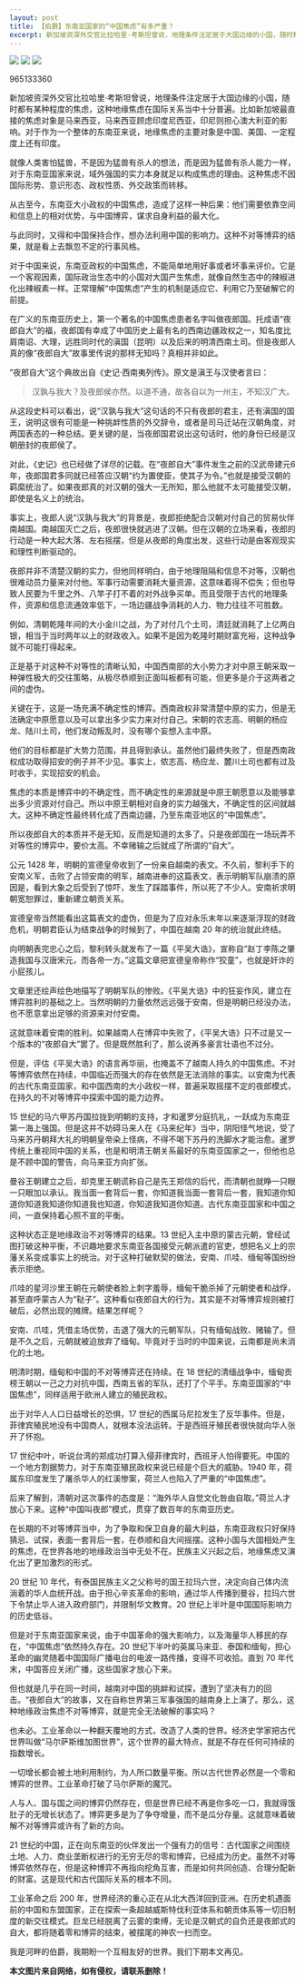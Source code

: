```yaml
---
layout: post
title: 【伯爵】东南亚国家的“中国焦虑”有多严重？
excerpt: 新加坡资深外交官比拉哈里·考斯坦曾说，地理条件注定居于大国边缘的小国，随时都有某种程度的焦虑，这种地
---
```



![](http://i1.hdslb.com/bfs/archive/231c842470685acc7c370bf27ba046b4c8a5dc54.jpg)
![](http://i1.hdslb.com/bfs/archive/231c842470685acc7c370bf27ba046b4c8a5dc54.jpg)
![](http://i1.hdslb.com/bfs/archive/231c842470685acc7c370bf27ba046b4c8a5dc54.jpg)

965133360



新加坡资深外交官比拉哈里·考斯坦曾说，地理条件注定居于大国边缘的小国，随时都有某种程度的焦虑，这种地缘焦虑在国际关系当中十分普遍。比如新加坡最直接的焦虑对象是马来西亚，马来西亚顾虑印度尼西亚，印尼则担心澳大利亚的影响。对于作为一个整体的东南亚来说，地缘焦虑的主要对象是中国、美国、一定程度上还有印度。



就像人类害怕猛兽，不是因为猛兽有杀人的想法，而是因为猛兽有杀人能力一样，对于东南亚国家来说，域外强国的实力本身就足以构成焦虑的理由。这种焦虑不因国际形势、意识形态、政权性质、外交政策而转移。



从古至今，东南亚大小政权的中国焦虑，造成了这样一种后果：他们需要依靠空间和信息上的相对优势，与中国博弈，谋求自身利益的最大化。



与此同时，又得和中国保持合作，想办法利用中国的影响力。这种不对等博弈的结果，就是看上去飘忽不定的行事风格。



对于中国来说，东南亚政权的中国焦虑，不能简单地用好事或者坏事来评价。它是一个客观因素，国际政治生态中的小国对大国产生焦虑，就像自然生态中的辣椒进化出辣椒素一样。正常理解“中国焦虑”产生的机制是适应它、利用它乃至破解它的前提。



在广义的东南亚历史上，第一个著名的中国焦虑患者名字叫做夜郎国。托成语“夜郎自大”的福，夜郎国有幸成了中国历史上最有名的西南边疆政权之一，知名度比肩南诏、大理，远胜同时代的滇国（昆明）以及后来的明清西南土司。但是夜郎人真的像“夜郎自大”故事里传说的那样无知吗？真相并非如此。



“夜郎自大”这个典故出自《史记·西南夷列传》。原文是滇王与汉使者言曰：



> 汉孰与我大？及夜郎侯亦然。以道不通，故各自以为一州主，不知汉广大。



从这段史料可以看出，说“汉孰与我大”这句话的不只有夜郎的君主，还有滇国的国王，说明这很有可能是一种挑衅性质的外交辞令，或者是司马迁站在汉朝角度，对两国表态的一种总结。更关键的是，当夜郎国君说出这句话时，他的身份已经是汉朝册封的夜郎侯了。



对此，《史记》也已经做了详尽的记载。在“夜郎自大”事件发生之前的汉武帝建元6年，夜郎国君多同就已经答应汉朝“约为置使臣，使其子为令。”也就是接受汉朝的羁縻统治了。如果夜郎真的对汉朝的强大一无所知，那么他就不太可能接受汉朝，即使是名义上的统治。



事实上，夜郎人说“汉孰与我大”的背景是，夜郎拒绝配合汉朝对付自己的贸易伙伴南越国。南越国灭亡之后，夜郎很快就逃进了汉朝。但在汉朝的立场来看，夜郎的行动是一种大起大落、左右摇摆，但是从夜郎的角度出发，这些行动是由客观现实和理性判断驱动的。



夜郎并非不清楚汉朝的实力，但他同样明白，由于地理阻隔和信息不对等，汉朝也很难动员力量来对付他。军事行动需要消耗大量资源，这意味着得不偿失；但也导致人民要为千里之外、八竿子打不着的对外战争买单。而且受限于古代的地理条件，资源和信息流通效率低下，一场边疆战争消耗的人力、物力往往不可胜数。



例如，清朝乾隆年间的大小金川之战，为了对付几个土司，清廷就消耗了上亿两白银，相当于当时两年以上的财政收入。如果不是因为乾隆时期财富充裕，这种战争就不可能打得起来。



正是基于对这种不对等性的清晰认知，中国西南部的大小势力才对中原王朝采取一种弹性极大的交往策略，从极尽恭顺到正面叫板都有可能，但更多是介于这两者之间的虚伪。



关键在于，这是一场充满不确定性的博弈。西南政权非常清楚中原的实力，但是无法确定中原愿意以及可以拿出多少实力来对付自己。宋朝的农志高、明朝的杨应龙、陆川土司，他们发动叛乱时，没有哪个妄想入主中原。



他们的目标都是扩大势力范围，并且得到承认。虽然他们最终失败了，但是西南政权成功取得招安的例子并不少见。事实上，侬志高、杨应龙、麓川土司也都有过及时收手，实现招安的机会。



焦虑的本质是博弈中的不确定性，而不确定性的来源就是中原王朝愿意以及能够拿出多少资源对付自己。所以中原王朝相对自身的实力越强大，不确定性的区间就越大。这种不确定性最终转化成了西南边疆，乃至东南亚地区的“中国焦虑”。



所以夜郎自大的本质并不是无知，反而是知道的太多了。只是夜郎国在一场玩弄不对等性的博弈中，要价太高。不幸赌输之后就成了所谓的“自大”。



公元 1428 年，明朝的宣德皇帝收到了一份来自越南的表文。不久前，黎利手下的安南义军，击败了占领安南的明军，越南进奉的这篇表文，表示明朝军队崩溃的原因是，看到大象之后受到了惊吓，发生了踩踏事件，所以死了不少人。安南祈求明朝宽恕罪过，重新建立朝贡关系。



宣德皇帝当然能看出这篇表文的虚伪，但是为了应对永乐末年以来逐渐浮现的财政危机，明朝君臣认为结束战争的时候到了，中国在越南 20 年的统治就此终结。



向明朝表完忠心之后，黎利转头就发布了一篇《平吴大诰》，宣称自“赵丁李陈之肇造我国与汉唐宋元，而各帝一方。”这篇文章把宣德皇帝称作“狡童”，也就是奸诈的小屁孩儿。



文章里还绘声绘色地描写了明朝军队的惨败。《平吴大诰》中的狂妄作风，建立在博弈胜利的基础之上。当然明朝的力量依然远远强于安南，但是明朝已经没办法，也不愿意拿出足够的资源来对付安南。



这就意味着安南的胜利。如果越南人在博弈中失败了，《平吴大诰》只不过是又一个版本的“夜郎自大”罢了。但是既然胜利了，那么说再多豪言壮语也不过分。



但是，评估《平吴大诰》的语言再华丽，也掩盖不了越南人持久的中国焦虑。不对等博弈依然在持续，中国临近而强大的存在依然是无法消除的事实。以安南为代表的古代东南亚国家，和中国西南的大小政权一样，普遍采取摇摆不定的夜郎模式，在持久的不对等博弈中探索中国的能力边界。



15 世纪的马六甲苏丹国拉拢到明朝的支持，才和暹罗分庭抗礼，一跃成为东南亚第一海上强国。但是这并不妨碍马来人在《马来纪年》当中，阴阳怪气地说，受了马来苏丹朝拜大礼的明朝皇帝染上怪病，不得不喝下苏丹的洗脚水才能治愈。暹罗传统上重视同中国的关系，也是和明清王朝关系最好的东南亚国家之一，但他也总是不顾中国的警告，向马来亚方向扩张。



曼谷王朝建立之后，却克里王朝谎称自己是先王郑信的后代，而清朝也就睁一只眼一只眼加以承认。我当面一套背后一套，你知道我当面一套背后一套，我知道你知道你知道我知道你知道我也知道，你知道我知道你知道。古代东南亚国家和中国之间，一直保持着心照不宣的平衡。



这种状态正是地缘政治不对等博弈的结果。13 世纪入主中原的蒙古元朝，曾经试图打破这种平衡，不识趣地要求东南亚各国接受元朝派遣的官吏，想把名义上的宗藩关系变成事实上的统治。对于这种打破默契的做法，安南、爪哇、缅甸等国纷纷表示拒绝。



爪哇的星河沙里王朝在元朝使者脸上刺字羞辱，缅甸干脆杀掉了元朝使者和战俘，甚至直呼蒙古人为“鞑子”。这种看似夜郎自大的行为，其实是不对等博弈规则被打破后，必然出现的摊牌。结果怎样呢？



安南、爪哇，凭借主场优势，击退了强大的元朝军队，只有缅甸战败、赌输了。但是不久之后，元朝就被迫放弃了缅甸。毕竟对于当时的中国来说，云南都是尚未消化的土地。



明清时期，缅甸和中国的不对等博弈还在持续。在 18 世纪的清缅战争中，缅甸贡榜王朝以一己之力对抗中国，西南五省的军队，还打了个平手。东南亚国家的“中国焦虑”，同样适用于欧洲人建立的殖民政权。



出于对华人人口日益增长的恐惧，17 世纪的西属马尼拉发生了反华事件。但是，菲律宾殖民地没有中国商人，就根本没法运转。于是西班牙殖民者很快就向华人张开了怀抱。



17 世纪中叶，听说台湾的郑成功打算入侵菲律宾时，西班牙人怕得要死。中国的一个地方割据势力，对于东南亚殖民政权来说已经是个巨大的威胁。1940 年，荷属东印度发生了屠杀华人的红溪惨案，荷兰人也陷入了严重的“中国焦虑”。



后来了解到，清朝对这次事件的态度是：“海外华人自觉文化咎由自取。”荷兰人才放心下来。这种“中国叫夜郎”模式，贯穿了数百年的东南亚历史。



在长期的不对等博弈当中，为了争取和保卫自身的最大利益，东南亚政权只好保持猜忌、试探，表面一套背后一套，在恭顺和自大间摇摆。这种小国与大国相处产生的焦虑，在世界各地的地缘政治当中无处不在。民族主义兴起之后，地缘焦虑又演化出了更加激烈的形式。



20 世纪 10 年代，有泰国民族主义之父称号的国王拉玛六世，决定向自己体内流淌着的华人血统开战。由于担心辛亥革命的影响，通过华人传播到曼谷，拉玛六世下令禁止华人进入政府部门，并限制华文教育。20 世纪上半叶是中国国际影响力的历史低谷。



但是对于东南亚国家来说，由于中国革命的强大影响力，以及海量华人移民的存在，“中国焦虑”依然持久存在。20 世纪下半叶的英属马来亚、泰国和缅甸，担心革命的幽灵随着中国国际广播电台的电波一路传播，变得不可收拾。直到 70 年代末，中国答应关闭广播，这些国家才放心下来。



但也就是几乎在同一时间，越南对中国的挑衅和试探，遭到了坚决有力的回击。“夜郎自大”的故事，又在自称世界第三军事强国的越南身上上演了。那么，这种地缘政治焦虑不对等博弈，就是完全无法破解的事实吗？



也未必。工业革命以一种翻天覆地的方式，改造了人类的世界。经济史学家把古代世界叫做“马尔萨斯维加图世界”，这个世界的最大特点，就是不存在任何可持续的指数增长。



一切增长都会被土地利用制约，为人所口数量平衡。所以古代世界必然是一个零和博弈的世界。工业革命打破了马尔萨斯的魔咒。



人与人、国与国之间的博弈仍然存在，但是世界已经不再是你多吃一口，我就得饿肚子的无增长状态了。博弈更多是为了争夺增量，而不是瓜分存量。这就意味着破解不对等博弈或许有了新的方向。



21 世纪的中国，正在向东南亚的伙伴发出一个强有力的信号：古代国家之间围绕土地、人力、商业垄断权进行的无穷无尽的零和博弈，已经成为历史。虽然不对等博弈依然存在，但是这种博弈不再指向挖角互害，而是如何共同创造、合理分配新的财富。这是现代和古代国际关系的根本不同。



工业革命之后 200 年，世界经济的重心正在从北大西洋回到亚洲。在历史机遇面前的中国和东盟国家，正在探索一条超越威斯特伐利亚体系和朝贡体系等一切旧制度的新交往模式。巨龙已经脱离了云雾的束缚，无论是汉朝式的自负还是夜郎式的自大，都将随着零和博弈的结束，被摆尾的神农一扫而空。



我是河畔的伯爵，我期盼一个互相友好的世界。我们下期本文再见。


**本文图片来自网络，如有侵权，请联系删除！**